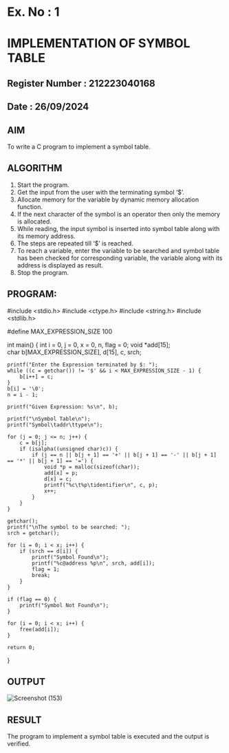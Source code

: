 # Ex. No : 1	
# IMPLEMENTATION OF SYMBOL TABLE 
## Register Number : 212223040168
## Date : 26/09/2024

## AIM   
To write a C program to implement a symbol table.

## ALGORITHM
1.	Start the program.
2.	Get the input from the user with the terminating symbol ‘$’.
3.	Allocate memory for the variable by dynamic memory allocation function.
4.	If the next character of the symbol is an operator then only the memory is allocated.
5.	While reading, the input symbol is inserted into symbol table along with its memory address.
6.	The steps are repeated till ‘$’ is reached.
7.	To reach a variable, enter the variable to be searched and symbol table has been checked for corresponding variable, the variable along with its address is displayed as result.
8.	Stop the program. 

## PROGRAM:
#include <stdio.h>
#include <ctype.h>
#include <string.h>
#include <stdlib.h>  

#define MAX_EXPRESSION_SIZE 100

int main() {
    int i = 0, j = 0, x = 0, n, flag = 0;
    void *add[15];   
    char b[MAX_EXPRESSION_SIZE], d[15], c, srch;

    printf("Enter the Expression terminated by $: ");
    while ((c = getchar()) != '$' && i < MAX_EXPRESSION_SIZE - 1) {
        b[i++] = c;
    }
    b[i] = '\0';  
    n = i - 1;

    printf("Given Expression: %s\n", b);

    printf("\nSymbol Table\n");
    printf("Symbol\taddr\ttype\n");

    for (j = 0; j <= n; j++) {
        c = b[j];
        if (isalpha((unsigned char)c)) {  
            if (j == n || b[j + 1] == '+' || b[j + 1] == '-' || b[j + 1] == '*' || b[j + 1] == '=') {
                void *p = malloc(sizeof(char));  
                add[x] = p;
                d[x] = c;
                printf("%c\t%p\tidentifier\n", c, p);  
                x++;
            }
        }
    }

    getchar();  
    printf("\nThe symbol to be searched: ");
    srch = getchar();

    for (i = 0; i < x; i++) {
        if (srch == d[i]) {
            printf("Symbol Found\n");
            printf("%c@address %p\n", srch, add[i]);
            flag = 1;
            break;
        }
    }

    if (flag == 0) {
        printf("Symbol Not Found\n");
    }

    for (i = 0; i < x; i++) {
        free(add[i]);
    }

    return 0;
}


## OUTPUT 

![Screenshot (153)](https://github.com/user-attachments/assets/e4110419-59cb-4c63-bf42-28d4ea516e7e)

## RESULT
The program to implement a symbol table is executed and the output is verified.
